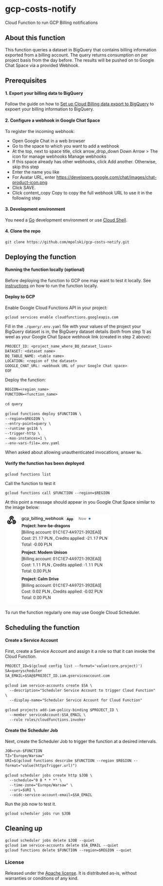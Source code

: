 # gcp-costs-notify
Cloud Function to run GCP Billing notifications

## About this function 
This function queries a dataset in BigQuery that contains billing information exported from a billing account.
The query returns consumption on per project basis from the day before.
The results will be pushed on to Google Chat Space via a provided Webhook. 

## Prerequisites
#### 1. Export your billing data to BigQuery
Follow the guide on how to [Set up Cloud Billing data export to BigQuery](https://cloud.google.com/billing/docs/how-to/export-data-bigquery-setup) to expoert your billing information to BigQuery.

#### 2. Configure a webhook in Google Chat Space
To register the incoming webhook:
- Open Google Chat in a web browser
- Go to the space to which you want to add a webhook
- At the top, next to space title, click arrow_drop_down Down Arrow > The icon for manage webhooks Manage webhooks
- If this space already has other webhooks, click Add another. Otherwise, skip this step
- Enter the name you like
- For Avatar URL, enter https://developers.google.com/chat/images/chat-product-icon.png
- Click SAVE.
- Click content_copy Copy to copy the full webhook URL to use it in the following step

#### 3. Development environment
You need a [Go](https://go.dev/doc/install) development environment or use [Cloud Shell](https://cloud.google.com/shell/docs/launching-cloud-shell).

#### 4. Clone the repo
```
git clone https://github.com/mpolski/gcp-costs-notify.git
```


## Deploying the function

#### Running the function locally (optional)
Before deploying the function to GCP one may want to test it locally.
See [instructions](https://github.com/mpolski/gcp-costs-notify/blob/main/docs/running_locally.md) on how to run the function locally.

#### Deploy to GCP
Enable Google Cloud Functions API in your project:

```
gcloud services enable cloudfunctions.googleapis.com
```

Fill in the `./query/.env.yaml` file with your values of the project your BigQuery dataset is in, the BigQuery dataset details (both from step 1) as weel as your Google Chat Space webhook link (created in step 2 above):

```
PROJECT_ID: <project_name_where_BQ_dataset_lives>
DATASET: <dataset name>
BQ_TABLE_NAME: <table name>
LOCATION: <region of the dataset>
GOOGLE_CHAT_URL: <webhook URL of your Google Chat space>
EOF
```

Deploy the function:

```
REGION=<region_name>
FUNCTION=<function_name>

cd query

gcloud functions deploy $FUNCTION \
--region=$REGION \
--entry-point=query \
--runtime go116 \
--trigger-http \
--max-instances=1 \
--env-vars-file=.env.yaml
```
When asked about allowing unauthenticated invocations, answer `No`.

#### Verify the function has been deployed

```
gcloud functions list
```

Call the function to test it

```
gcloud functions call $FUNCTION --region=$REGION
```

At this point a message should appear in you Google Chat Space similar to the image below:

![alt image](https://github.com/mpolski/gcp-costs-notify/blob/main/images/example.png?raw=true)


To run the function regularly one may use Google Cloud Scheduler.

## Scheduling the function

#### Create a Service Account
First, create a Service Account and assign it a role so that it can invoke the Cloud Function.

```
PROJECT_ID=$(gcloud config list --format='value(core.project)')
SA=queryscheduler
SA_EMAIL=$SA@$PROJECT_ID.iam.gserviceaccount.com

gcloud iam service-accounts create $SA \
  --description="Scheduler Service Account to trigger Cloud Function" \
  --display-name="Scheduler Service Account for Cloud Function"

gcloud projects add-iam-policy-binding $PROJECT_ID \
  --member serviceAccount:$SA_EMAIL \
  --role roles/cloudfunctions.invoker
```
#### Create the Scheduler Job
Next, create the Scheduler Job to trigger the function at a desired intervals.

```
JOB=run-$FUNCTION
TZ="Europe/Warsaw"
URI=$(gcloud functions describe $FUNCTION --region $REGION --format="value(httpsTrigger.url)")

gcloud scheduler jobs create http $JOB \
  --schedule="0 8 * * *" \
  --time-zone="Europe/Warsaw" \
  --uri=$URI \
  --oidc-service-account-email=$SA_EMAIL
```
Run the job now to test it.

```
gcloud scheduler jobs run $JOB
```

## Cleaning up

```
gcloud scheduler jobs delete $JOB --quiet
gcloud iam service-accounts delete $SA_EMAIL --quiet
gcloud functions delete $FUNCTION --region=$REGION --quiet
```

### License
Released under the [Apache license](https://github.com/mpolski/gcp-costs-notify/blob/main/LICENSE.md). It is distributed as-is, without warranties or conditions of any kind.
